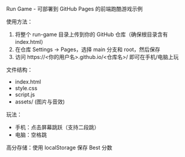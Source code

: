 
Run Game - 可部署到 GitHub Pages 的前端跑酷游戏示例

使用方法：
1. 将整个 run-game 目录上传到你的 GitHub 仓库（确保根目录含有 index.html）
2. 在仓库 Settings -> Pages，选择 main 分支和 root，然后保存
3. 访问 https://<你的用户名>.github.io/<仓库名>/ 即可在手机/电脑上玩

文件结构：
- index.html
- style.css
- script.js
- assets/ (图片与音效)

玩法：
- 手机：点击屏幕跳跃（支持二段跳）
- 电脑：空格跳

高分存储：使用 localStorage 保存 Best 分数
